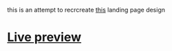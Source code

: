 this is an attempt to recrcreate [this](https://cdn.statically.io/gh/TheOdinProject/curriculum/81a5d553f4073e593d23a6ab00d50eef8620796d/foundations/html_css/project/imgs/01.png) landing page design 
# [Live preview](https://oe14.github.io/landing-page1/)